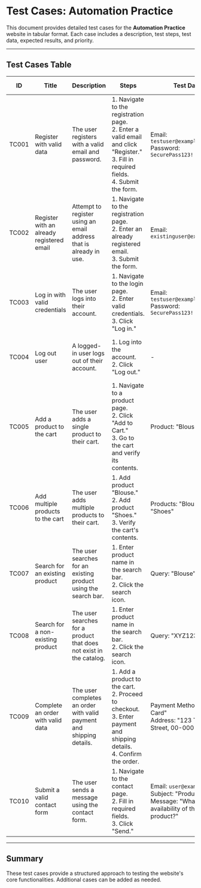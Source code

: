 # Test Cases: **Automation Practice**

This document provides detailed test cases for the **Automation Practice** website in tabular format. Each case includes a description, test steps, test data, expected results, and priority.

---

## Test Cases Table

| **ID**   | **Title**                                   | **Description**                                                                                          | **Steps**                                                                                                                                           | **Test Data**                              | **Expected Result**                                                                                  | **Priority** |
|----------|-------------------------------------------|----------------------------------------------------------------------------------------------------------|-----------------------------------------------------------------------------------------------------------------------------------------------------|--------------------------------------------|------------------------------------------------------------------------------------------------------|--------------|
| TC001    | Register with valid data                 | The user registers with a valid email and password.                                                     | 1. Navigate to the registration page. <br> 2. Enter a valid email and click "Register." <br> 3. Fill in required fields. <br> 4. Submit the form.   | Email: `testuser@example.com` <br> Password: `SecurePass123!` | User sees a confirmation message and is logged into their account.                                   | High         |
| TC002    | Register with an already registered email | Attempt to register using an email address that is already in use.                                      | 1. Navigate to the registration page. <br> 2. Enter an already registered email. <br> 3. Submit the form.                                          | Email: `existinguser@example.com`          | An error message appears: "This email address is already registered."                                | Medium       |
| TC003    | Log in with valid credentials            | The user logs into their account.                                                                       | 1. Navigate to the login page. <br> 2. Enter valid credentials. <br> 3. Click "Log in."                                                             | Email: `testuser@example.com` <br> Password: `SecurePass123!` | User is logged in and redirected to their account page.                                              | High         |
| TC004    | Log out user                             | A logged-in user logs out of their account.                                                             | 1. Log into the account. <br> 2. Click "Log out."                                                                                                   | -                                            | User is logged out and redirected to the homepage.                                                   | High         |
| TC005    | Add a product to the cart                | The user adds a single product to their cart.                                                           | 1. Navigate to a product page. <br> 2. Click "Add to Cart." <br> 3. Go to the cart and verify its contents.                                          | Product: "Blouse"                          | Product appears in the cart with correct quantity and price.                                         | High         |
| TC006    | Add multiple products to the cart        | The user adds multiple products to their cart.                                                          | 1. Add product "Blouse." <br> 2. Add product "Shoes." <br> 3. Verify the cart's contents.                                                           | Products: "Blouse," "Shoes"                | Both products are listed in the cart with correct quantities and prices.                              | Medium       |
| TC007    | Search for an existing product           | The user searches for an existing product using the search bar.                                         | 1. Enter product name in the search bar. <br> 2. Click the search icon.                                                                             | Query: "Blouse"                            | The search results include the product "Blouse."                                                     | High         |
| TC008    | Search for a non-existing product        | The user searches for a product that does not exist in the catalog.                                     | 1. Enter product name in the search bar. <br> 2. Click the search icon.                                                                             | Query: "XYZ123"                            | A message is displayed: "No results found."                                                          | Low          |
| TC009    | Complete an order with valid data        | The user completes an order with valid payment and shipping details.                                    | 1. Add a product to the cart. <br> 2. Proceed to checkout. <br> 3. Enter payment and shipping details. <br> 4. Confirm the order.                   | Payment Method: "Credit Card" <br> Address: "123 Test Street, 00-000 City" | The order is placed, and the user receives a confirmation email.                                     | High         |
| TC010    | Submit a valid contact form              | The user sends a message using the contact form.                                                        | 1. Navigate to the contact page. <br> 2. Fill in required fields. <br> 3. Click "Send."                                                             | Email: `user@example.com` <br> Subject: "Product Inquiry" <br> Message: "What is the availability of this product?" | A confirmation message is displayed: "Your message has been sent."                                   | Medium       |

---

## Summary
These test cases provide a structured approach to testing the website's core functionalities. Additional cases can be added as needed.
